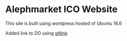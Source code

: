 # Alephmarket ICO Website
This site is built using wordpress hosted of Ubuntu 16.6

Added link to DO using [gitlink](https://www.digitalocean.com/community/tutorials/how-to-set-up-automatic-deployment-with-git-with-a-vps)
